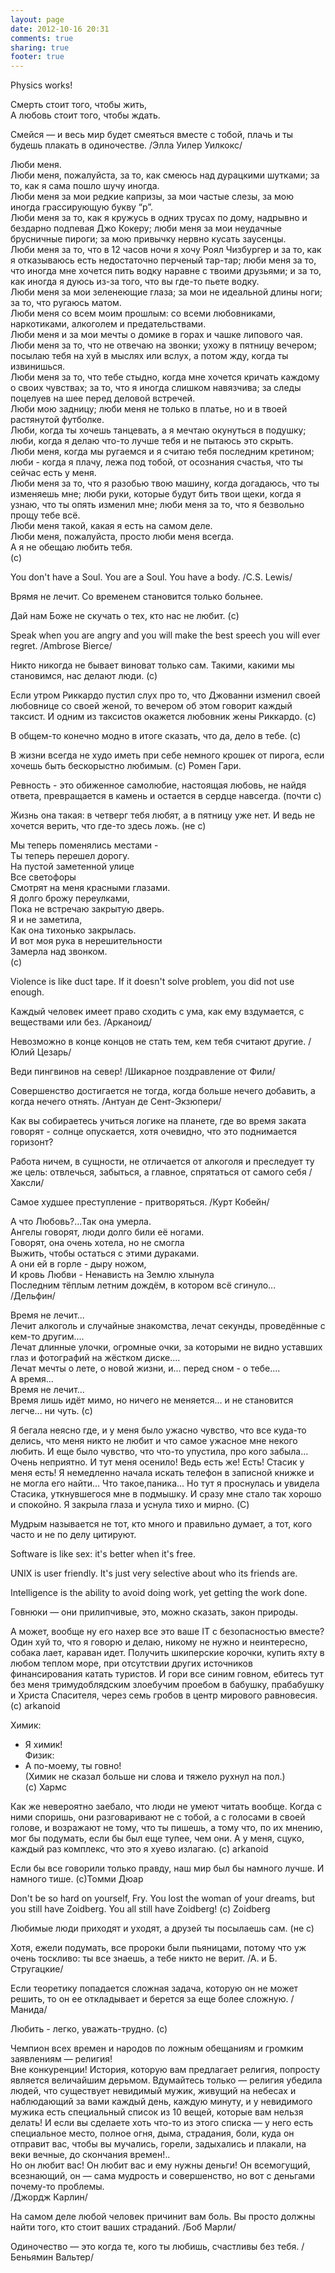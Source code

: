 ```yaml
---
layout: page
date: 2012-10-16 20:31
comments: true
sharing: true
footer: true
---
```


Physics works!

Смерть стоит того, чтобы жить,  
А любовь стоит того, чтобы ждать.  

Смейся — и весь мир будет смеяться вместе с тобой, плачь и ты будешь плакать в одиночестве.
/Элла Уилер Уилкокс/

Люби меня.  
Люби меня, пожалуйста, за то, как смеюсь над дурацкими шутками; за то, как я сама пошло шучу иногда.  
Люби меня за мои редкие капризы, за мои частые слезы, за мою иногда грассирующую букву “р”.  
Люби меня за то, как я кружусь в одних трусах по дому, надрывно и бездарно подпевая Джо Кокеру; люби меня за мои неудачные брусничные пироги; за мою привычку нервно кусать заусенцы.  
Люби меня за то, что в 12 часов ночи я хочу Роял Чизбургер и за то, как я отказываюсь есть недостаточно перченый тар-тар; люби меня за то, что иногда мне хочется пить водку наравне с твоими друзьями; и за то, как иногда я дуюсь из-за того, что вы где-то пьете водку.  
Люби меня за мои зеленеющие глаза; за мои не идеальной длины ноги; за то, что ругаюсь матом.  
Люби меня со всем моим прошлым: со всеми любовниками, наркотиками, алкоголем и предательствами.  
Люби меня и за мои мечты о домике в горах и чашке липового чая.  
Люби меня за то, что не отвечаю на звонки; ухожу в пятницу вечером; посылаю тебя на хуй в мыслях или вслух, а потом жду, когда ты извинишься.  
Люби меня за то, что тебе стыдно, когда мне хочется кричать каждому о своих чувствах; за то, что я иногда слишком навязчива; за следы поцелуев на шее перед деловой встречей.  
Люби мою задницу; люби меня не только в платье, но и в твоей растянутой футболке.  
Люби, когда ты хочешь танцевать, а я мечтаю окунуться в подушку; люби, когда я делаю что-то лучше тебя и не пытаюсь это скрыть.  
Люби меня, когда мы ругаемся и я считаю тебя последним кретином; люби - когда я плачу, лежа под тобой, от осознания счастья, что ты сейчас есть у меня.  
Люби меня за то, что я разобью твою машину, когда догадаюсь, что ты изменяешь мне; люби руки, которые будут бить твои щеки, когда я узнаю, что ты опять изменил мне; люби меня за то, что я безвольно прощу тебе всё.  
Люби меня такой, какая я есть на самом деле.  
Люби меня, пожалуйста, просто люби меня всегда.  
А я не обещаю любить тебя.  
(c)


You don't have a Soul. You are a Soul. You have a body.
/C.S. Lewis/

Врямя не лечит. Со временем становится только больнее.

Дай нам Боже не скучать о тех, кто нас не любит.
(c)

Speak when you are angry and you will make the best speech you will ever regret.
/Ambrose Bierce/

Никто никогда не бывает виноват только сам. Такими, какими мы становимся, нас делают люди.
(с)

Если утром Риккардо пустил слух про то, что Джованни изменил своей любовнице со своей женой, то вечером об этом говорит каждый таксист. И одним из таксистов окажется любовник жены Риккардо.
(c)

В общем-то конечно модно в итоге сказать, что да, дело в тебе.
(с)

В жизни всегда не худо иметь при себе немного крошек от пирога, если хочешь быть бескорыстно любимым.
(с) Ромен Гари.

Ревность - это обиженное самолюбие, настоящая любовь, не найдя ответа, превращается в камень и остается в сердце навсегда.
(почти с)

Жизнь она такая: в четверг тебя любят, а в пятницу уже нет. И ведь не хочется верить, что где-то здесь ложь.
(не с)

Мы теперь поменялись местами -  
Ты теперь перешел дорогу.  
На пустой заметенной улице  
Все светофоры  
Смотрят на меня красными глазами.  
Я долго брожу переулками,  
Пока не встречаю закрытую дверь.  
Я и не заметила,  
Как она тихонько закрылась.  
И вот моя рука в нерешительности  
Замерла над звонком.  
(c)

Violence is like duct tape. If it doesn't solve problem, you did not use enough.

Каждый человек имеет право сходить с ума, как ему вздумается, с веществами или без.
/Арканоид/

Невозможно в конце концов не стать тем, кем тебя считают другие.
/Юлий Цезарь/

Веди пингвинов на север!
/Шикарное поздравление от Фили/

Совершенство достигается не тогда, когда больше нечего добавить, а когда нечего отнять.
/Антуан де Сент-Экзюпери/

Как вы собираетесь учиться логике на планете, где во время заката говорят - солнце опускается, хотя очевидно, что это поднимается горизонт?

Работа ничем, в сущности, не отличается от алкоголя и преследует ту же цель: отвлечься, забыться, а главное, спрятаться от самого себя
/Хаксли/

Самое худшее преступление - притворяться.
/Курт Кобейн/

А что Любовь?...Так она умерла.  
Ангелы говорят, люди долго били её ногами.  
Говорят, она очень хотела, но не смогла  
Выжить, чтобы остаться с этими дураками.  
А они ей в горле - дыру ножом,  
И кровь Любви - Ненависть на Землю хлынула  
Последним тёплым летним дождём, в котором всё сгинуло...  
/Дельфин/

Время не лечит...  
Лечит алкоголь и случайные знакомства, лечат секунды, проведённые с кем-то другим....  
Лечат длинные улочки, огромные очки, за которыми не видно уставших глаз и фотографий на жёстком диске....  
Лечат мечты о лете, о новой жизни, и... перед сном - о тебе....  
А время...  
Время не лечит...  
Время лишь идёт мимо, но ничего не меняется...  и не становится легче... ни чуть.
(c)

Я бегала неясно где, и у меня было ужасно чувство, что все куда-то делись, что меня никто не любит и что самое ужасное мне некого любить. И еще было чувство, что что-то упустила, про кого забыла... Очень неприятно. И тут меня осенило! Ведь есть же! Есть! Стасик у меня есть! Я немедленно начала искать телефон в записной книжке и не могла его найти... Что такое,паника...
Но тут я проснулась и увидела Стасика, уткнувшегося мне в подмышку. И сразу мне стало так хорошо и спокойно. Я закрыла глаза и уснула тихо и мирно. (C)

Мудрым называется не тот, кто много и правильно думает, а тот, кого
часто и не по делу цитируют.

Software is like sex: it's better when it's free.

UNIX is user friendly. It's just very selective about who its friends are.

Intelligence is the ability to avoid doing work, yet getting the work done.

Говнюки — они прилипчивые, это, можно сказать, закон природы.

А может, вообще ну его нахер все это ваше IT с безопасностью вместе? Один хуй то, что я говорю и делаю, никому не нужно и неинтересно, собака лает, караван идет. Получить шкиперские корочки, купить яхту в любом теплом море, при отсутствии других источников финансирования катать туристов. И гори все синим говном, ебитесь тут без меня тримудоблядским злоебучим проебом в бабушку, прабабушку и Христа Спасителя, через семь гробов в центр мирового равновесия. (c) arkanoid

Химик:  
- Я химик!  
Физик:  
- А по-моему, ты говно!  
(Химик не сказал больше ни слова и тяжело рухнул на пол.)  
(c) Хармс

Как же невероятно заебало, что люди не умеют читать вообще.
Когда с ними споришь, они разговаривают не с тобой, а с голосами в своей голове, и возражают не тому, что ты пишешь, а тому что, по их мнению, мог бы подумать, если бы был еще тупее, чем они.
А у меня, сцуко, каждый раз комплекс, что это я хуево излагаю. (c) arkanoid

Если бы все говорили только правду, наш мир был бы намного лучше. И намного тише.
(c)Томми Дюар

Don't be so hard on yourself, Fry. You lost the woman of your dreams, but you still have Zoidberg. You all still have Zoidberg!
(c) Zoidberg

Любимые люди приходят и уходят, а друзей ты посылаешь сам.
(не с)

Хотя, ежели подумать, все пророки были пьяницами, потому что уж очень тоскливо: ты все знаешь, а тебе никто не верит.
/А. и Б. Стругацкие/

Если теоретику попадается сложная задача, которую он не может решить, то он ее откладывает и берется за еще более сложную.
/Манида/

Любить - легко, уважать-трудно.
(с)

Чемпион всех времен и народов по ложным обещаниям и громким заявлениям — религия!  
Вне конкуренции! История, которую вам предлагает религия, попросту является величайшим дерьмом. Вдумайтесь только — религия убедила людей, что существует невидимый мужик, живущий на небесах и наблюдающий за вами каждый день, каждую минуту, и у невидимого мужика есть специальный список из 10 вещей, которые вам нельзя делать! И если вы сделаете хоть что-то из этого списка — у него есть специальное место, полное огня, дыма, страдания, боли, куда он отправит вас, чтобы вы мучались, горели, задыхались и плакали, на веки вечные, до скончания времен!..  
Но он любит вас! Он любит вас и ему нужны деньги! Он всемогущий, всезнающий, он — сама мудрость и совершенство, но вот с деньгами почему-то проблемы.  
/Джордж Карлин/

На самом деле любой человек причинит вам боль.
Вы просто должны найти того, кто стоит ваших страданий.
/Боб Марли/

Одиночество — это когда те, кого ты любишь, счастливы без тебя.
/Беньямин Вальтер/
